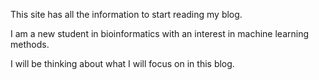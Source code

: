 This site has all the information to start reading my blog.

I am a new student in bioinformatics with an interest in machine learning methods.

I will be thinking about what I will focus on in this blog.
